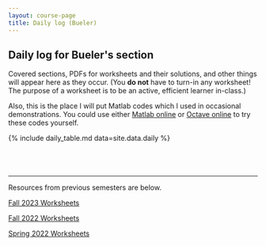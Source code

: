 ```yaml
---
layout: course-page
title: Daily log (Bueler)
---
```


## Daily log for Bueler's section

Covered sections, PDFs for worksheets and their solutions, and other things will appear here as they occur.  (You **do not** have to turn-in any worksheet!  The purpose of a worksheet is to be an active, efficient learner in-class.)

Also, this is the place I will put Matlab codes which I used in occasional demonstrations.  You could use either [Matlab online](https://matlab.mathworks.com/) or [Octave online](https://octave-online.net/) to try these codes yourself.

{% include daily_table.md  data=site.data.daily %}

<div style="padding-bottom: 40px"></div>

---
Resources from previous semesters are below.

[Fall 2023 Worksheets](worksheetsF23.html)

[Fall 2022 Worksheets](worksheetsF22.html)

[Spring 2022 Worksheets](worksheetsS22.html)

